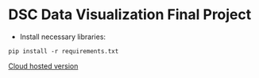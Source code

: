 # DSC Data Visualization Final Project


* Install necessary libraries:

`pip install -r requirements.txt`

[Cloud hosted version](https://dsc205-datavisualization-finalproject-d88hrdmsfygxokktmtyf2f.streamlit.app//)
